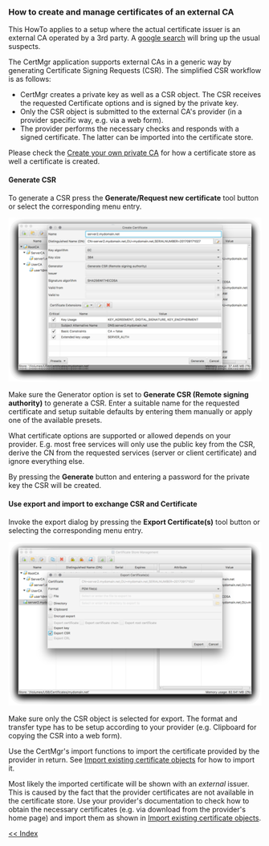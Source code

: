 ### How to create and manage certificates of an external CA
This HowTo applies to a setup where the actual certificate issuer is an external CA operated by a 3rd party. A [google search](https://www.google.de/search?q=how+to+get+ssl+certificate) will bring up the usual suspects.

The CertMgr application supports external CAs in a generic way by generating Certificate Signing Requests (CSR). The simplified CSR workflow is as follows:
 * CertMgr creates a private key as well as a CSR object. The CSR receives the requested Certificate options and is signed by the private key.
 * Only the CSR object is submitted to the external CA's provider (in a provider specific way, e.g. via a web form).
 * The provider performs the necessary checks and responds with a signed certificate. The latter can be imported into the certificate store.

Please check the [Create your own private CA](../howtoPrivateCA/) for how a certificate store as well a certificate is created.

#### Generate CSR
To generate a CSR press the **Generate/Request new certificate** tool button or select the corresponding menu entry.

![generate csr](screen_generate_csr.png)

Make sure the Generator option is set to **Generate CSR (Remote signing authority)** to generate a CSR.
Enter a suitable name for the requested certificate and setup suitable defaults by entering them manually or apply one of the available presets.

What certificate options are supported or allowed depends on your provider. E.g. most free services will only use the public key from the CSR, derive the CN from the requested services (server or client certificate) and ignore everything else.

By pressing the **Generate** button and entering a password for the private key the CSR will be created.

#### Use export and import to exchange CSR and Certificate
Invoke the export dialog by pressing the **Export Certificate(s)** tool button or selecting the corresponding menu entry.

![export csr](screen_export_csr.png)

Make sure only the CSR object is selected for export. The format and transfer type has to be setup according to your provider (e.g. Clipboard for copying the CSR into a web form).

Use the CertMgr's import functions to import the certificate provided by the provider in return. See [Import existing certificate objects](../howtoImport/) for how to import it.

Most likely the imported certificate will be shown with an _external_ issuer. This is caused by the fact that the provider certificates are not available in the certificate store. Use your provider's documentation to check how to obtain the necessary certificates (e.g. via download from the provider's home page) and import them as shown in [Import existing certificate objects](../howtoImport/).

[<< Index](..)
